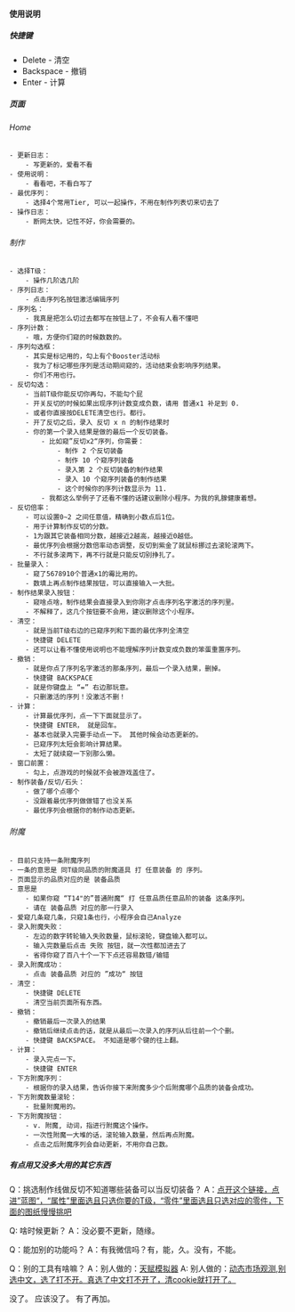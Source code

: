 #### 使用说明

##### 快捷键
- Delete - 清空
- Backspace - 撤销
- Enter - 计算

##### 页面
###### Home 
    - 更新日志：        
        - 写更新的，爱看不看
    - 使用说明：        
        - 看看吧，不看白写了
    - 最优序列：        
        - 选择4个常用Tier, 可以一起操作，不用在制作列表切来切去了
    - 操作日志：        
        - 断网太快，记性不好，你会需要的。
###### 制作
    - 选择T级：         
        - 操作几阶选几阶
    - 序列日志：        
        - 点击序列名按钮激活编辑序列
    - 序列名：          
        - 我真是把怎么切过去都写在按钮上了，不会有人看不懂吧
    - 序列计数：       
        - 哦，方便你们窥的时候数数的。
    - 序列勾选框：      
        - 其实是标记用的，勾上有个Booster活动标
        - 我为了标记哪些序列是活动期间窥的，活动结束会影响序列结果。
        - 你们不用也行。
    - 反切勾选：        
        - 当前T级你能反切你再勾，不能勾个屁
        - 开关反切的时候如果出现序列计数变成负数，请用 普通x1 补足到 0.
        - 或者你直接按DELETE清空也行。都行。
        - 开了反切之后，录入 反切 x n 的制作结果时
        - 你的第一个录入结果是做的最后一个反切装备。
            - 比如窥”反切x2“序列，你需要：
                - 制作 2 个反切装备
                - 制作 10 个窥序列装备
                - 录入第 2 个反切装备的制作结果
                - 录入 10 个窥序列装备的制作结果
                - 这个时候你的序列计数显示为 11.
            - 我都这么举例子了还看不懂的话建议删除小程序。为我的乳腺健康着想。
    - 反切倍率：          
        - 可以设置0~2 之间任意值，精确到小数点后1位。
        - 用于计算制作反切的分数。
        - 1为跟其它装备相同分数，越接近2越高，越接近0越低。
        - 最优序列会根据分数倍率动态调整，反切到紫金了就鼠标挪过去滚轮滚两下。
        - 不行就多滚两下，再不行就是只能反切别挣扎了。
    - 批量录入：
        - 窥了5678910个普通x1的霉比用的。
        - 数填上再点制作结果按钮，可以直接输入一大批。
    - 制作结果录入按钮：
        - 窥啥点啥，制作结果会直接录入到你刚才点击序列名字激活的序列里。
        - 不解释了，这几个按钮要不会用，建议删除这个小程序。
    - 清空：
        - 就是当前T级右边的已窥序列和下面的最优序列全清空
        - 快捷键 DELETE
        - 还可以让看不懂使用说明也不能理解序列计数变成负数的笨蛋重置序列。
    - 撤销：
        - 就是你点了序列名字激活的那条序列，最后一个录入结果，删掉。
        - 快捷键 BACKSPACE
        - 就是你键盘上 “=” 右边那玩意。
        - 只删激活的序列！没激活不删！
    - 计算：
        - 计算最优序列，点一下下面就显示了。
        - 快捷键 ENTER， 就是回车。
        - 基本也就录入完要手动点一下。 其他时候会动态更新的。
        - 已窥序列太短会影响计算结果。
        - 太短了就续窥一下别那么懒。
    - 窗口前置：
        - 勾上，点游戏的时候就不会被游戏盖住了。
    - 制作装备/反切/石头：
        - 做了哪个点哪个
        - 没跟着最优序列做做错了也没关系
        - 最优序列会根据你的制作动态更新。
###### 附魔
    - 目前只支持一条附魔序列
    - 一条的意思是 同T级同品质的附魔道具 打 任意装备 的 序列。
    - 页面显示的品质对应的是 装备品质
    - 意思是 
        - 如果你窥 “T14"的”普通附魔“ 打 任意品质任意品阶的装备 这条序列。
        - 请在 装备品质 对应的那一行录入
    - 爱窥几条窥几条，只窥1条也行，小程序会自己Analyze
    - 录入附魔失败：
        - 左边的数字转轮输入失败数量，鼠标滚轮，键盘输入都可以。
        - 输入完数量后点击 失败 按钮，就一次性都加进去了
        - 省得你窥了百八十个一下下点还容易数错/输错
    - 录入附魔成功：
        - 点击 装备品质 对应的 ”成功“ 按钮
    - 清空：
        - 快捷键 DELETE
        - 清空当前页面所有东西。
    - 撤销：
        - 撤销最后一次录入的结果
        - 撤销后继续点击的话，就是从最后一次录入的序列从后往前一个个删。
        - 快捷键 BACKSPACE。 不知道是哪个键的往上翻。
    - 计算：
        - 录入完点一下。
        - 快捷键 ENTER
    - 下方附魔序列：
        - 根据你的录入结果，告诉你接下来附魔多少个后附魔哪个品质的装备会成功。
    - 下方附魔数量滚轮：
        - 批量附魔用的。
    - 下方附魔按钮：
        - v. 附魔, 动词，指进行附魔这个操作。
        - 一次性附魔一大堆的话，滚轮输入数量，然后再点附魔。
        - 点击之后附魔序列会自动更新，不用你自己数。

##### 有点用又没多大用的其它东西

Q：挑选制作线做反切不知道哪些装备可以当反切装备？
A：[点开这个链接，点进”蓝图“，“属性”里面选且只选你要的T级，“零件”里面选且只选对应的零件，下面的图纸慢慢挑吧](https://note-titans.fly.dev/blueprints)

Q: 啥时候更新？
A：没必要不更新，随缘。

Q：能加别的功能吗？
A：有我微信吗？有，能，久。没有，不能。

Q：别的工具有啥嘛？
A：别人做的：[天赋模拟器](https://st.ilod.org/skilltree.html)
A: 别人做的：[动态市场观测,别选中文，选了打不开。真选了中文打不开了，清cookie就打开了。](https://smartytitans.com/)

没了。
应该没了。
有了再加。